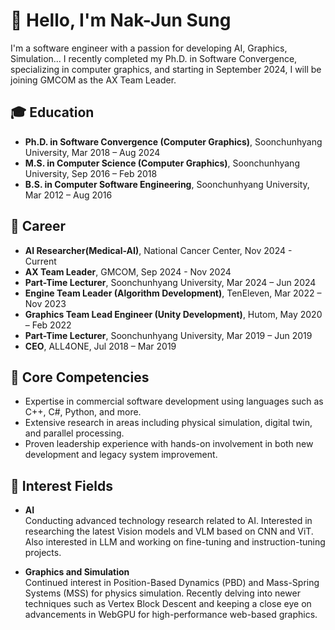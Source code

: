 # 👋 Hello, I'm Nak-Jun Sung

I'm a software engineer with a passion for developing AI, Graphics, Simulation...
I recently completed my Ph.D. in Software Convergence, specializing in computer graphics, and starting in September 2024, I will be joining GMCOM as the AX Team Leader.

## 🎓 Education
- **Ph.D. in Software Convergence (Computer Graphics)**, Soonchunhyang University, Mar 2018 – Aug 2024
- **M.S. in Computer Science (Computer Graphics)**, Soonchunhyang University, Sep 2016 – Feb 2018
- **B.S. in Computer Software Engineering**, Soonchunhyang University, Mar 2012 – Aug 2016

## 💼 Career
- **AI Researcher(Medical-AI)**, National Cancer Center, Nov 2024 - Current
- **AX Team Leader**, GMCOM, Sep 2024 - Nov 2024
- **Part-Time Lecturer**, Soonchunhyang University, Mar 2024 – Jun 2024
- **Engine Team Leader (Algorithm Development)**, TenEleven, Mar 2022 – Nov 2023  
- **Graphics Team Lead Engineer (Unity Development)**, Hutom, May 2020 – Feb 2022  
- **Part-Time Lecturer**, Soonchunhyang University, Mar 2019 – Jun 2019  
- **CEO**, ALL4ONE, Jul 2018 – Mar 2019

## 🔑 Core Competencies
- Expertise in commercial software development using languages such as C++, C#, Python, and more.
- Extensive research in areas including physical simulation, digital twin, and parallel processing.
- Proven leadership experience with hands-on involvement in both new development and legacy system improvement.

## 🌱 Interest Fields
- **AI**  
  Conducting advanced technology research related to AI. Interested in researching the latest Vision models and VLM based on CNN and ViT. Also interested in LLM and working on fine-tuning and instruction-tuning projects.

- **Graphics and Simulation**  
  Continued interest in Position-Based Dynamics (PBD) and Mass-Spring Systems (MSS) for physics simulation. Recently delving into newer techniques such as Vertex Block Descent and keeping a close eye on advancements in WebGPU for high-performance web-based graphics.
